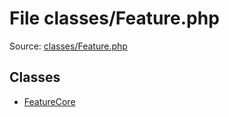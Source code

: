 File classes/Feature.php
=========

Source: [classes/Feature.php](https://github.com/PrestaShop/PrestaShop/blob/1.5.1.0/classes/Feature.php)


Classes
-------

* [FeatureCore](class.FeatureCore.md)


